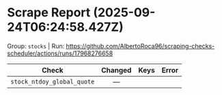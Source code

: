 # Scrape Report (2025-09-24T06:24:58.427Z)

Group: `stocks`  |  Run: https://github.com/AlbertoRoca96/scraping-checks-scheduler/actions/runs/17968276658

| Check | Changed | Keys | Error |
|---|:---:|:--|:--|
| `stock_ntdoy_global_quote` | — |  |  |
